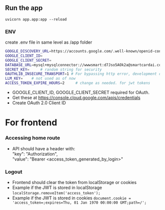 ## Run the app
`uvicorn app.app:app --reload`

### ENV
create .env file in same level as /app folder
```sh
GOOGLE_DISCOVERY_URL=https://accounts.google.com/.well-known/openid-configuration
GOOGLE_CLIENT_ID=
GOOGLE_CLIENT_SECRET=       
DATABASE_URL=mysql+mysqlconnector://wwwsmart:d7Jso5AOk2a@smartcardai.com/wwwsmart_users_creds
SECRET_KEY=     # random string for security
OAUTHLIB_INSECURE_TRANSPORT=1 # For bypassing http error, development only, OAuth requires https in production. Remove this
LLM_KEY=    # not used as of now
ACCESS_TOKEN_EXPIRE_HOURS=2     # change as needed. for jwt tokens
```

* GOOGLE_CLIENT_ID, GOOGLE_CLIENT_SECRET required for OAuth.
* Get these at https://console.cloud.google.com/apis/credentials
* Create OAuth 2.0 Client ID
   
# For frontend
### Accessing home route
* API should have a header with:\
"key": "Authorization",\
"value": "Bearer <access_token_generated_by_login>"


### Logout
* Frontend should clear the token from localStorage or cookies
* Example if the JWT is stored in localStorage
`localStorage.removeItem('access_token');`
* Example if the JWT is stored in cookies
`document.cookie = 'access_token=;expires=Thu, 01 Jan 1970 00:00:00 GMT;path=/';`
